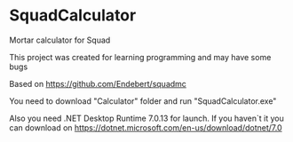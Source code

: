 # SquadCalculator
Mortar calculator for Squad

This project was created for learning programming and may have some bugs

Based on https://github.com/Endebert/squadmc

You need to download "Calculator" folder and run "SquadCalculator.exe"

Also you need .NET Desktop Runtime 7.0.13 for launch. If you haven`t it you can download on https://dotnet.microsoft.com/en-us/download/dotnet/7.0
